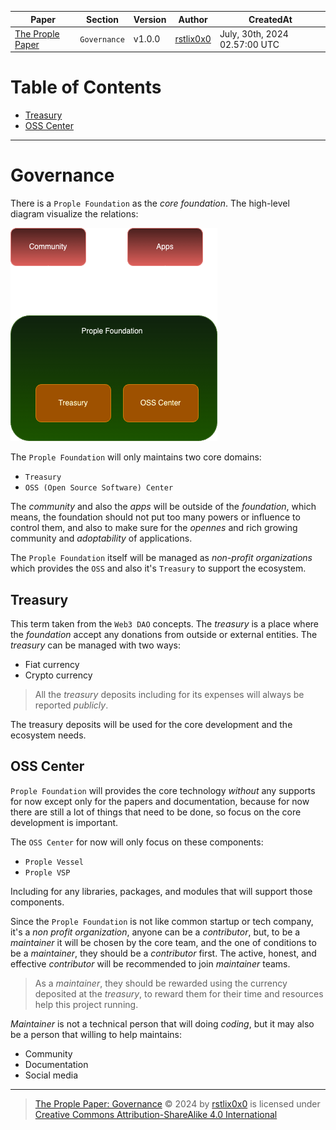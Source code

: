 |   Paper   |   Section |   Version |   Author  |   CreatedAt   |
|   ------- |   ------- |   ------  |   ------  |   ---------   |
|   [The Prople Paper](https://github.com/prople/paper/tree/main/the-prople-paper/v1.0.0)   |   `Governance` | v1.0.0 | [rstlix0x0](https://github.com/rstlix0x0/) |    July, 30th, 2024  02.57:00 UTC

# Table of Contents

- [Treasury](https://github.com/prople/paper/blob/main/the-prople-paper/v1.0.0/governance.md#treasury)
- [OSS Center](https://github.com/prople/paper/blob/main/the-prople-paper/v1.0.0/governance.md#oss-center)

---

# Governance

There is a `Prople Foundation` as the *core foundation*. The high-level diagram visualize the relations:

![foundation_highlevel](./images/foundation_highlevel.drawio.png)

The `Prople Foundation` will only maintains two core domains:

- `Treasury`
- `OSS (Open Source Software) Center`

The *community* and also the *apps* will be outside of the *foundation*, which means, the foundation should not put too many powers or influence to control them, and also to make sure for the *opennes* and rich growing community and *adoptability* of applications.

The `Prople Foundation` itself will be managed as *non-profit organizations* which provides the `OSS` and also it's `Treasury` to support the ecosystem.

## Treasury

This term taken from the `Web3 DAO` concepts. The *treasury* is a place where the *foundation* accept any donations from outside or external entities. The *treasury* can be managed with two ways:

- Fiat currency
- Crypto currency

> All the *treasury* deposits including for its expenses will always be reported *publicly*.

The treasury deposits will be used for the core development and the ecosystem needs. 

## OSS Center

`Prople Foundation` will provides the core technology *without* any supports for now except only for the papers and documentation, because for now there are still a lot of things that need to be done, so focus on the core development is important.

The `OSS Center` for now will only focus on these components:

- `Prople Vessel`
- `Prople VSP`

Including for any libraries, packages, and modules that will support those components.

Since the `Prople Foundation` is not like common startup or tech company, it's a *non profit organization*, anyone can be a *contributor*, but, to be a *maintainer* it will be chosen by the core team, and the one of conditions to be a *maintainer*, they should be a *contributor* first. The active, honest, and effective *contributor* will be recommended to join *maintainer* teams. 

> As a *maintainer*, they should be rewarded using the currency deposited at the *treasury*, to reward them for their time and resources help this project running.

*Maintainer* is not a technical person that will doing *coding*, but it may also be a person that willing to help maintains:

- Community
- Documentation
- Social media

---

> [The Prople Paper: Governance](https://github.com/prople/paper/blob/main/the-prople-paper/v1.0.0/governance.md) © 2024 by [rstlix0x0](https://github.com/rstlix0x0/) is licensed under [Creative Commons Attribution-ShareAlike 4.0 International](https://creativecommons.org/licenses/by-sa/4.0/?ref=chooser-v1) 
